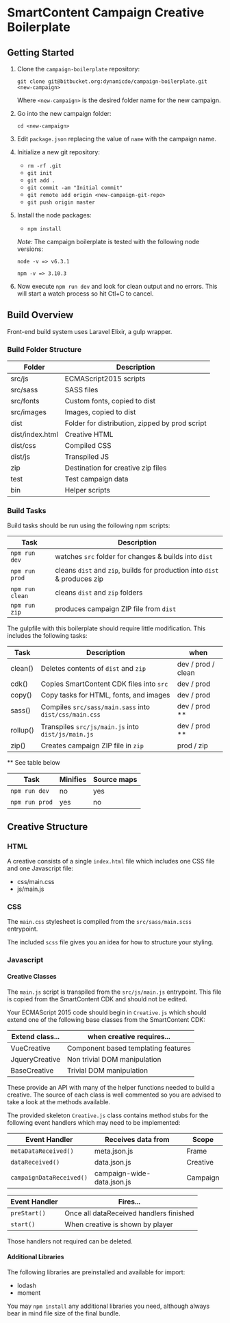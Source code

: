 # SmartContent Campaign Creative Boilerplate

## Getting Started

1. Clone the `campaign-boilerplate` repository:

    `git clone git@bitbucket.org:dynamicdo/campaign-boilerplate.git <new-campaign>`
    
    Where `<new-campaign>` is the desired folder name for the new campaign.
    
2. Go into the new campaign folder:
    
    `cd <new-campaign>`

3. Edit `package.json` replacing the value of `name` with the campaign name.

4. Initialize a new git repository:

    - `rm -rf .git`
    - `git init`
    - `git add .`
    - `git commit -am "Initial commit"`
    - `git remote add origin <new-campaign-git-repo>`
    - `git push origin master`

5. Install the node packages:

    - `npm install`

    _Note:_ The campaign boilerplate is tested with the following node versions: 

    `node -v => v6.3.1`

    `npm -v => 3.10.3`

6. Now execute `npm run dev` and look for clean output and no errors.
This will start a watch process so hit Ctl+C to cancel.

## Build Overview

Front-end build system uses Laravel Elixir, a gulp wrapper. 

### Build Folder Structure

| Folder            | Description                                       |
|-------------------|---------------------------------------------------|
| src/js            | ECMAScript2015 scripts                            |
| src/sass          | SASS files                                        |
| src/fonts         | Custom fonts, copied to dist                      |
| src/images        | Images, copied to dist                            |
| dist              | Folder for distribution, zipped by prod script    |
| dist/index.html   | Creative HTML                                     |
| dist/css          | Compiled CSS                                      |
| dist/js           | Transpiled JS                                     |
| zip               | Destination for creative zip files                |
| test              | Test campaign data                                |
| bin               | Helper scripts                                    |

### Build Tasks

Build tasks should be run using the following npm scripts:

| Task              | Description                                                               |
|-------------------|---------------------------------------------------------------------------|
| `npm run dev`     | watches `src` folder for changes & builds into `dist`                     |
| `npm run prod`    | cleans `dist` and `zip`, builds for production into `dist` & produces zip |
| `npm run clean`   | cleans `dist` and `zip` folders                                           |
| `npm run zip`     | produces campaign ZIP file from `dist`                                    |

The gulpfile with this boilerplate should require little modification. This includes the following tasks:

| Task      | Description                                               | when                  |
|-----------|-----------------------------------------------------------|-----------------------|
| clean()   | Deletes contents of `dist` and `zip`                      | dev / prod / clean    |
| cdk()     | Copies SmartContent CDK files into `src`                  | dev / prod            |
| copy()    | Copy tasks for HTML, fonts, and images                    | dev / prod            |
| sass()    | Compiles `src/sass/main.sass` into `dist/css/main.css`    | dev / prod **         |
| rollup()  | Transpiles `src/js/main.js` into `dist/js/main.js`        | dev / prod **         |
| zip()     | Creates campaign ZIP file in `zip`                        | prod / zip            |

** See table below

| Task              | Minifies  | Source maps   |
|-------------------|-----------|---------------|
| `npm run dev`     | no        | yes           |
| `npm run prod`    | yes       | no            |            

## Creative Structure

### HTML

A creative consists of a single `index.html` file which includes one CSS file and one Javascript file:

- css/main.css
- js/main.js

### CSS

The `main.css` stylesheet is compiled from the `src/sass/main.scss` entrypoint.

The included `scss` file gives you an idea for how to structure your styling.

### Javascript

#### Creative Classes

The `main.js` script is transpiled from the `src/js/main.js` entrypoint. This file
is copied from the SmartContent CDK and should not be edited.

Your ECMAScript 2015 code should begin in `Creative.js` which should extend one of the following
base classes from the SmartContent CDK:
 
| Extend class...       | when creative requires...                                         |
|-----------------------|-------------------------------------------------------------------|
| VueCreative           | Component based templating features                               |
| JqueryCreative        | Non trivial DOM manipulation                                      | 
| BaseCreative          | Trivial DOM manipulation                                          |

These provide an API with many of the helper functions needed to build a creative. The source of
each class is well commented so you are advised to take a look at the methods available.

The provided skeleton `Creative.js` class contains method stubs for the following event handlers which may need to
be implemented:

| Event Handler             | Receives data from            | Scope     |
|---------------------------|-------------------------------|-----------|
| `metaDataReceived()`      | meta.json.js                  | Frame     |
| `dataReceived()`          | data.json.js                  | Creative  |
| `campaignDataReceived()`  | campaign-wide-data.json.js    | Campaign  |

| Event Handler | Fires...                                  |
|---------------|-------------------------------------------|
| `preStart()`  | Once all dataReceived handlers finished   |
| `start()`     | When creative is shown by player          |

Those handlers not required can be deleted.

#### Additional Libraries

The following libraries are preinstalled and available for import:

- lodash
- moment

You may `npm install` any additional libraries you need, although always bear in mind file size of the final bundle.

